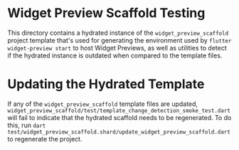 # Widget Preview Scaffold Testing

This directory contains a hydrated instance of the `widget_preview_scaffold` project template that's used for generating the environment used by `flutter widget-preview start` to host Widget Previews, as well as utilities to detect if the hydrated instance is outdated when compared to the template files.

# Updating the Hydrated Template

If any of the `widget_preview_scaffold` template files are updated, `widget_preview_scaffold/test/template_change_detection_smoke_test.dart` will fail to indicate that the hydrated scaffold needs to be regenerated. To do this, run `dart test/widget_preview_scaffold.shard/update_widget_preview_scaffold.dart` to regenerate the project.
